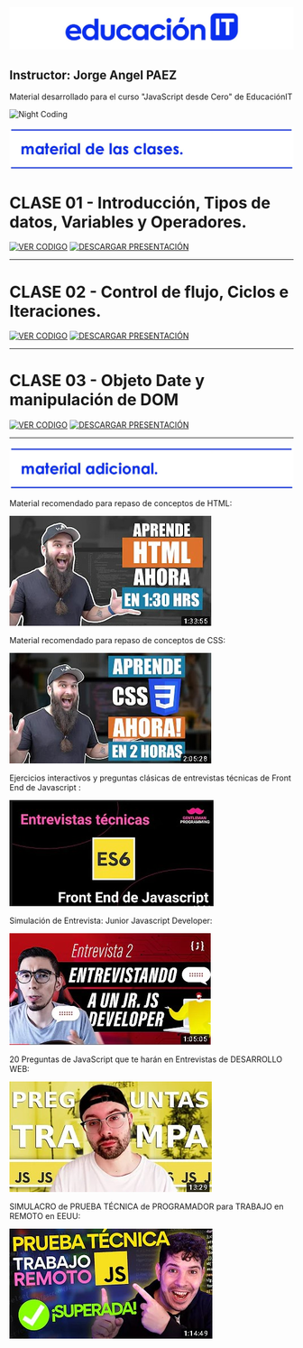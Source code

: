 ![HEADER](https://raw.githubusercontent.com/GiorgioCode/repo-educacionIT-semana/main/educacionIT_header.jpg?token=GHSAT0AAAAAABYJWQ5MMRSLOZNW6W4DWO5AYZRBV6A)

## Instructor: Jorge Angel PAEZ

Material desarrollado para el curso "JavaScript desde Cero" de EducaciónIT

![Night Coding](https://tutoriasjs.netlify.app/coding_gif.gif)

![HEADER](https://raw.githubusercontent.com/GiorgioCode/repo-educacionIT-semana/main/material_clases.jpg)

# CLASE 01 - Introducción, Tipos de datos, Variables y Operadores.

[![VER CODIGO](https://tutoriasjs.netlify.app/boton_vercodigo.png)](https://github.com/GiorgioCode/repo-educacionIT-finde/tree/main/CLASE_01) [![DESCARGAR PRESENTACIÓN](https://raw.githubusercontent.com/GiorgioCode/repo-EducacionIT-6/main/boton_diapositiva.png?token=GHSAT0AAAAAABYJWQ5N6CK2LUWKAMIMLJQCYZRBTFA)](https://github.com/GiorgioCode/repo-EducacionIT-6/blob/main/CLASE_01/CLASE1_JSDC_J_PAEZ.pptx?raw=true)

---

# CLASE 02 - Control de flujo, Ciclos e Iteraciones.

[![VER CODIGO](https://tutoriasjs.netlify.app/boton_vercodigo.png)](https://github.com/GiorgioCode/repo-educacionIT-finde/tree/main/CLASE_02) [![DESCARGAR PRESENTACIÓN](https://raw.githubusercontent.com/GiorgioCode/repo-EducacionIT-6/main/boton_diapositiva.png?token=GHSAT0AAAAAABYJWQ5N6CK2LUWKAMIMLJQCYZRBTFA)](https://github.com/GiorgioCode/repo-EducacionIT-6/blob/main/CLASE_02/CLASE2_JSDC_J_PAEZ.pptx?raw=true)

---

# CLASE 03 - Objeto Date y manipulación de DOM

[![VER CODIGO](https://tutoriasjs.netlify.app/boton_vercodigo.png)](https://github.com/GiorgioCode/repo-educacionIT-finde/tree/main/CLASE_03) [![DESCARGAR PRESENTACIÓN](https://raw.githubusercontent.com/GiorgioCode/repo-EducacionIT-6/main/boton_diapositiva.png?token=GHSAT0AAAAAABYJWQ5N6CK2LUWKAMIMLJQCYZRBTFA)](https://github.com/GiorgioCode/repo-EducacionIT-6e/blob/main/CLASE_03/CLASE3_JSDC_J_PAEZ.pptx?raw=true)

---

![HEADER](https://raw.githubusercontent.com/GiorgioCode/repo-educacionIT-semana/main/material_adicional.jpg)

Material recomendado para repaso de conceptos de HTML:

[![VIDEO HOLA MUNDO HTML](https://raw.githubusercontent.com/GiorgioCode/repo-educacionIT-semana/main/hola_mundo_html.jpg)](https://www.youtube.com/watch?v=MJkdaVFHrto)

Material recomendado para repaso de conceptos de CSS:

[![VIDEO HOLA MUNDO CSS](https://raw.githubusercontent.com/GiorgioCode/repo-educacionIT-semana/main/hola_mundo_css.jpg)](https://www.youtube.com/watch?v=wZniZEbPAzk)

Ejercicios interactivos y preguntas clásicas de entrevistas técnicas de Front End de Javascript :

[![Entrevista](https://raw.githubusercontent.com/GiorgioCode/repo-educacionIT-semana/main/entrevista1.jpg)](https://www.youtube.com/watch?v=QyVL2ZpQRpA)

Simulación de Entrevista: Junior Javascript Developer:

[![Entrevista](https://raw.githubusercontent.com/GiorgioCode/repo-educacionIT-semana/main/entrevista2.jpg)](https://www.youtube.com/watch?v=QXUFzMdbfnE)

20 Preguntas de JavaScript que te harán en Entrevistas de DESARROLLO WEB:

[![Entrevista](https://raw.githubusercontent.com/GiorgioCode/repo-educacionIT-semana/main/preguntas1.jpg)](https://www.youtube.com/watch?v=m6GKaw-u4pY)

SIMULACRO de PRUEBA TÉCNICA de PROGRAMADOR para TRABAJO en REMOTO en EEUU:

[![Entrevista](https://raw.githubusercontent.com/GiorgioCode/repo-educacionIT-semana/main/entrevista3.jpg)](https://www.youtube.com/watch?v=xkXtqa8kjFY)
